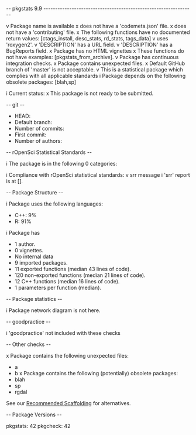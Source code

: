 
-- pkgstats 9.9 ----------------------------------------------------------------

v Package name is available
x does not have a 'codemeta.json' file.
x does not have a 'contributing' file.
x The following functions have no documented return values: [ctags_install, desc_stats, rd_stats, tags_data]
v uses 'roxygen2'.
v 'DESCRIPTION' has a URL field.
v 'DESCRIPTION' has a BugReports field.
x Package has no HTML vignettes
x These functions do not have examples: [pkgstats_from_archive].
v Package has continuous integration checks.
x Package contains unexpected files.
x Default GitHub branch of 'master' is not acceptable.
v This is a statistical package which complies with all applicable standards
i Package depends on the following obsolete packages: [blah,sp]

i Current status:
x This package is not ready to be submitted.


-- git --

* HEAD:
* Default branch:
* Number of commits:
* First commit:
* Number of authors:


-- rOpenSci Statistical Standards --

i The package is in the following 0 categories:

i Compliance with rOpenSci statistical standards:
v srr message
i 'srr' report is at [].


-- Package Structure --

i Package uses the following languages:
* C++: 9%
* R: 91%

i Package has
* 1 author.
* 0 vignettes.
* No internal data
* 9 imported packages.
* 11 exported functions (median 43 lines of code).
* 120 non-exported functions (median 21 lines of code).
* 12 C++ functions (median 16 lines of code).
* 1 parameters per function (median).

-- Package statistics --


i Package network diagram is not here.


-- goodpractice --

i 'goodpractice' not included with these checks

-- Other checks --

x Package contains the following unexpected files:
  * a
  * b
x Package contains the following (potentially) obsolete packages:
  * blah
  * sp
  * rgdal

See our [Recommended
Scaffolding](https://devguide.ropensci.org/building.html?q=scaffol#recommended-scaffolding)
for alternatives.

-- Package Versions --

  pkgstats: 42
  pkgcheck: 42

